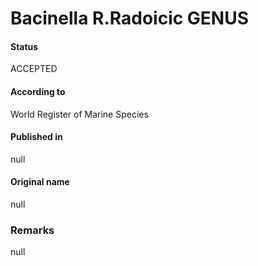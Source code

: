 Bacinella R.Radoicic GENUS
=======

#### Status
ACCEPTED

#### According to
World Register of Marine Species

#### Published in
null

#### Original name
null

### Remarks
null